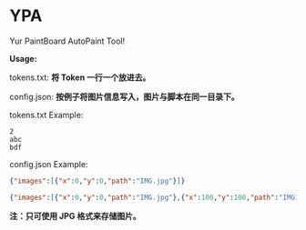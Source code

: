# YPA
Yur PaintBoard AutoPaint Tool!

**Usage:**

tokens.txt: **将 Token 一行一个放进去。**

config.json: **按例子将图片信息写入，图片与脚本在同一目录下。**


tokens.txt Example:

```
2
abc
bdf
```


config.json Example:

```json
{"images":[{"x":0,"y":0,"path":"IMG.jpg"}]}
```

```json
{"images":[{"x":0,"y":0,"path":"IMG.jpg"},{"x":100,"y":100,"path":"IMG1.jpg"}]}
```


**注：只可使用 JPG 格式来存储图片。**
